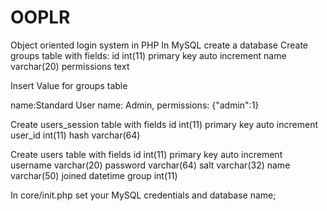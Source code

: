 # OOPLR
Object oriented login system in PHP
In MySQL create a database
Create groups table with fields:
id int(11) primary key auto increment
name varchar(20)
permissions text

Insert Value for groups table

name:Standard User
name: Admin, permissions: {"admin":1}

Create users_session table with fields
id int(11) primary key auto increment
user_id int(11)
hash varchar(64)

Create users table with fields
id int(11) primary key auto increment
username varchar(20)
password varchar(64)
salt varchar(32)
name varchar(50)
joined datetime
group int(11)




In core/init.php set your MySQL credentials and database name;

